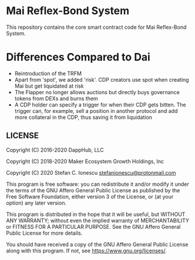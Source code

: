 # Mai Reflex-Bond System

This repository contains the core smart contract code for Mai Reflex-Bond System.

# Differences Compared to Dai

- Reintroduction of the TRFM
- Apart from 'spot', we added 'risk'. CDP creators use spot when creating Mai but get liquidated at risk
- The Flapper no longer allows auctions but directly buys governance tokens from DEXs and burns them
- A CDP holder can specify a trigger for when their CDP gets bitten. The trigger can, for example, sell a position in another protocol and add more collateral in the CDP, thus saving it from liquidation

## LICENSE

Copyright (C) 2016-2020 DappHub, LLC

Copyright (C) 2018-2020 Maker Ecosystem Growth Holdings, Inc

Copyright (C) 2020      Stefan C. Ionescu <stefanionescu@protonmail.com>

This program is free software: you can redistribute it and/or modify it under the terms of the GNU Affero General Public License as published by the Free Software Foundation, either version 3 of the License, or (at your option) any later version.

This program is distributed in the hope that it will be useful, but WITHOUT ANY WARRANTY; without even the implied warranty of MERCHANTABILITY or FITNESS FOR A PARTICULAR PURPOSE. See the GNU Affero General Public License for more details.

You should have received a copy of the GNU Affero General Public License along with this program. If not, see https://www.gnu.org/licenses/.
